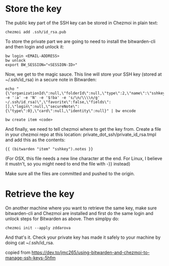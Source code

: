 # Store the key

The public key part of the SSH key can be stored in Chezmoi in plain text:

```
chezmoi add .ssh/id_rsa.pub
```

To store the private part we are going to need to install the bitwarden-cli and then login and unlock it:

```
bw login <EMAIL-ADDRESS>
bw unlock
export BW_SESSION="<SESSION-ID>"
```

Now, we get to the magic sauce. This line will store your SSH key (stored at ~/.ssh/id_rsa) in a secure note in Bitwarden:

```
echo "{\"organizationId\":null,\"folderId\":null,\"type\":2,\"name\":\"sshkey\",\"notes\":\"$(sed -e ':a' -e 'N' -e '$!ba' -e 's/\n/\\\\n/g' ~/.ssh/id_rsa)\",\"favorite\":false,\"fields\":[],\"login\":null,\"secureNote\":{\"type\":0},\"card\":null,\"identity\":null}" | bw encode 
```
```
bw create item <code>
```

And finally, we need to tell chezmoi where to get the key from. Create a file in your chezmoi repo at this location: private_dot_ssh/private_id_rsa.tmpl and add this as the contents:

```
{{ (bitwarden "item" "sshkey").notes }}
```

(For OSX, this file needs a new line character at the end. For Linux, I believe it mustn't, so you might need to end the file with -}} instead)

Make sure all the files are committed and pushed to the origin.

# Retrieve the key

On another machine where you want to retrieve the same key, make sure bitwarden-cli and Chezmoi are installed and first do the same login and unlock steps for Bitwarden as above. Then simplpy do:

```
chezmoi init --apply zddarova
```

And that's it. Check your private key has made it safely to your machine by doing cat ~/.ssh/id_rsa.

copied from https://dev.to/jmc265/using-bitwarden-and-chezmoi-to-manage-ssh-keys-5hfm

